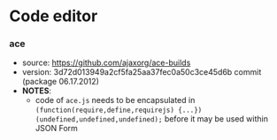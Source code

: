 # Code editor

### ace
* source: https://github.com/ajaxorg/ace-builds
* version: 3d72d013949a2cf5fa25aa37fec0a50c3ce45d6b commit (package 06.17.2012)
* __NOTES__: 
  - code of `ace.js` needs to be encapsulated in `(function(require,define,requirejs) {...})(undefined,undefined,undefined);` before it may be used within JSON Form
